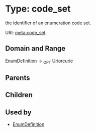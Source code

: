 
# Type: code_set


the identifier of an enumeration code set.

URI: [meta:code_set](https://w3id.org/biolink/biolinkml/meta/code_set)


## Domain and Range

[EnumDefinition](EnumDefinition.md) ->  <sub>OPT</sub> [Uriorcurie](types/Uriorcurie.md)

## Parents


## Children


## Used by

 * [EnumDefinition](EnumDefinition.md)
